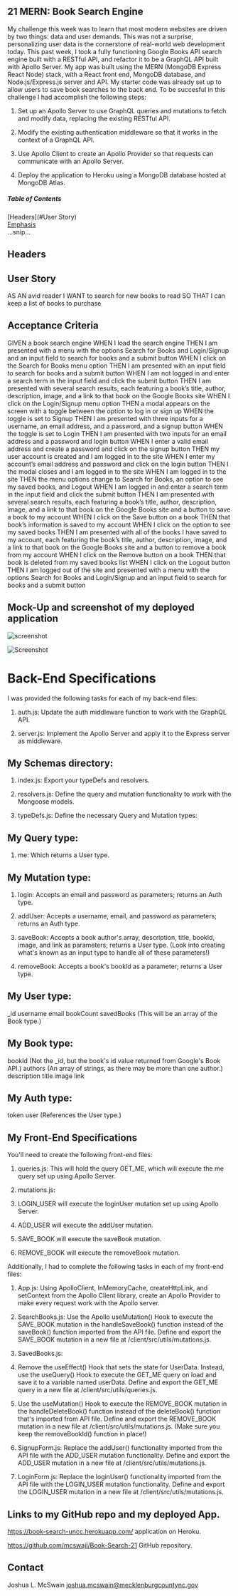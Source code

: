 ## 21 MERN: Book Search Engine
My challenge this week was to learn that most modern websites are driven by two things: data and user demands. This was not a surprise, personalizing user data is the cornerstone of real-world web development today. 
This past week, I took a fully functioning Google Books API search engine built with a RESTful API, and refactor it to be a GraphQL API built with Apollo Server. My app was built using the MERN (MongoDB Express React Node) stack, with a React front end, MongoDB database, and Node.js/Express.js server and API. My starter code was already set up to allow users to save book searches to the back end.
To be succesful in this challenge I had accomplish the following steps:

1. Set up an Apollo Server to use GraphQL queries and mutations to fetch and modify data, replacing the existing RESTful API.

2. Modify the existing authentication middleware so that it works in the context of a GraphQL API.

3. Use Apollo Client to create an Apollo Provider so that requests can communicate with an Apollo Server.

4. Deploy the application to Heroku using a MongoDB database hosted at MongoDB Atlas.

##### Table of Contents  
[Headers](#User Story)  
[Emphasis](#emphasis)  
...snip...    
<a name="headers"/>
## Headers

## User Story
AS AN avid reader
I WANT to search for new books to read
SO THAT I can keep a list of books to purchase

## Acceptance Criteria
GIVEN a book search engine
WHEN I load the search engine
THEN I am presented with a menu with the options Search for Books and Login/Signup and an input field to search for books and a submit button
WHEN I click on the Search for Books menu option
THEN I am presented with an input field to search for books and a submit button
WHEN I am not logged in and enter a search term in the input field and click the submit button
THEN I am presented with several search results, each featuring a book’s title, author, description, image, and a link to that book on the Google Books site
WHEN I click on the Login/Signup menu option
THEN a modal appears on the screen with a toggle between the option to log in or sign up
WHEN the toggle is set to Signup
THEN I am presented with three inputs for a username, an email address, and a password, and a signup button
WHEN the toggle is set to Login
THEN I am presented with two inputs for an email address and a password and login button
WHEN I enter a valid email address and create a password and click on the signup button
THEN my user account is created and I am logged in to the site
WHEN I enter my account’s email address and password and click on the login button
THEN I the modal closes and I am logged in to the site
WHEN I am logged in to the site
THEN the menu options change to Search for Books, an option to see my saved books, and Logout
WHEN I am logged in and enter a search term in the input field and click the submit button
THEN I am presented with several search results, each featuring a book’s title, author, description, image, and a link to that book on the Google Books site and a button to save a book to my account
WHEN I click on the Save button on a book
THEN that book’s information is saved to my account
WHEN I click on the option to see my saved books
THEN I am presented with all of the books I have saved to my account, each featuring the book’s title, author, description, image, and a link to that book on the Google Books site and a button to remove a book from my account
WHEN I click on the Remove button on a book
THEN that book is deleted from my saved books list
WHEN I click on the Logout button
THEN I am logged out of the site and presented with a menu with the options Search for Books and Login/Signup and an input field to search for books and a submit button  

## Mock-Up  and screenshot of my deployed application
![screenshot](./images/screenshot.jpg)

![Screenshot](./images/Gif.gif)


# Back-End Specifications
I was provided the following tasks for each of my back-end files:


1. auth.js: Update the auth middleware function to work with the GraphQL API.

2. server.js: Implement the Apollo Server and apply it to the Express server as middleware.

## My Schemas directory:

1. index.js: Export your typeDefs and resolvers.

2. resolvers.js: Define the query and mutation functionality to work with the Mongoose models.

3. typeDefs.js: Define the necessary Query and Mutation types:

## My Query type:

1. me: Which returns a User type.

## My Mutation type:

1. login: Accepts an email and password as parameters; returns an Auth type.


2. addUser: Accepts a username, email, and password as parameters; returns an Auth type.


3. saveBook: Accepts a book author's array, description, title, bookId, image, and link as  parameters; returns a User type. (Look into creating what's known as an input type to handle all of these parameters!)

4. removeBook: Accepts a book's bookId as a parameter; returns a User type.

## My User type:

_id
username
email
bookCount
savedBooks (This will be an array of the Book type.)

## My Book type:

bookId (Not the _id, but the book's id value returned from Google's Book API.)
authors (An array of strings, as there may be more than one author.)
description
title
image
link

## My Auth type:

token
user (References the User type.)


## My Front-End Specifications
You'll need to create the following front-end files:


1. queries.js: This will hold the query GET_ME, which will execute the me query set up using Apollo Server.

2. mutations.js:

3. LOGIN_USER will execute the loginUser mutation set up using Apollo Server.

4. ADD_USER will execute the addUser mutation.

5. SAVE_BOOK will execute the saveBook mutation.

6. REMOVE_BOOK will execute the removeBook mutation.

Additionally, I had to complete the following tasks in each of my front-end files:


1. App.js: Using ApolloClient, InMemoryCache, createHttpLink, and setContext from the Apollo Client library, create an Apollo Provider to make every request work with the Apollo server.

2. SearchBooks.js:
Use the Apollo useMutation() Hook to execute the SAVE_BOOK mutation in the handleSaveBook() function instead of the saveBook() function imported from the API file. Define and export the SAVE_BOOK mutation in a new file at /client/src/utils/mutations.js.


3. SavedBooks.js:

4. Remove the useEffect() Hook that sets the state for UserData.
Instead, use the useQuery() Hook to execute the GET_ME query on load and save it to a variable named userData. Define and export the GET_ME query in a new file at /client/src/utils/queries.js.

5. Use the useMutation() Hook to execute the REMOVE_BOOK mutation in the handleDeleteBook() function instead of the deleteBook() function that's imported from API file. Define and export the REMOVE_BOOK mutation in a new file at /client/src/utils/mutations.js. (Make sure you keep the removeBookId() function in place!)

6. SignupForm.js: Replace the addUser() functionality imported from the API file with the ADD_USER mutation functionality. Define and export the ADD_USER mutation in a new file at /client/src/utils/mutations.js.

7. LoginForm.js: Replace the loginUser() functionality imported from the API file with the LOGIN_USER mutation functionality. Define and export the LOGIN_USER mutation in a new file at /client/src/utils/mutations.js.

## Links to my GitHub repo and my deployed App.

https://book-search-uncc.herokuapp.com/ application on Heroku.

https://github.com/mcswajl/Book-Search-21 GitHub repository.

## Contact
Joshua L. McSwain
joshua.mcswain@mecklenburgcountync.gov
